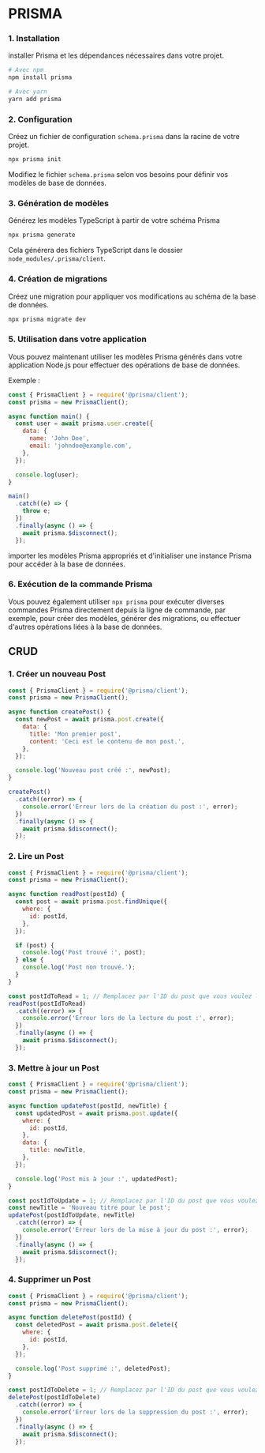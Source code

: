 # PRISMA

### 1. Installation

installer Prisma et les dépendances nécessaires dans votre projet. 

```bash
# Avec npm
npm install prisma

# Avec yarn
yarn add prisma
```

### 2. Configuration

Créez un fichier de configuration `schema.prisma` dans la racine de votre projet. 

```bash
npx prisma init
```

Modifiez le fichier `schema.prisma` selon vos besoins pour définir vos modèles de base de données.

### 3. Génération de modèles

Générez les modèles TypeScript à partir de votre schéma Prisma 

```bash
npx prisma generate
```

Cela générera des fichiers TypeScript dans le dossier `node_modules/.prisma/client`.

### 4. Création de migrations

Créez une migration pour appliquer vos modifications au schéma de la base de données.

```bash
npx prisma migrate dev
```

### 5. Utilisation dans votre application

Vous pouvez maintenant utiliser les modèles Prisma générés dans votre application Node.js pour effectuer des opérations de base de données.

Exemple :

```javascript
const { PrismaClient } = require('@prisma/client');
const prisma = new PrismaClient();

async function main() {
  const user = await prisma.user.create({
    data: {
      name: 'John Doe',
      email: 'johndoe@example.com',
    },
  });

  console.log(user);
}

main()
  .catch((e) => {
    throw e;
  })
  .finally(async () => {
    await prisma.$disconnect();
  });
```

importer les modèles Prisma appropriés et d'initialiser une instance Prisma pour accéder à la base de données.

### 6. Exécution de la commande Prisma

Vous pouvez également utiliser `npx prisma` pour exécuter diverses commandes Prisma directement depuis la ligne de commande, par exemple, pour créer des modèles, générer des migrations, ou effectuer d'autres opérations liées à la base de données.


## CRUD 

### 1. Créer un nouveau Post

```javascript
const { PrismaClient } = require('@prisma/client');
const prisma = new PrismaClient();

async function createPost() {
  const newPost = await prisma.post.create({
    data: {
      title: 'Mon premier post',
      content: 'Ceci est le contenu de mon post.',
    },
  });

  console.log('Nouveau post créé :', newPost);
}

createPost()
  .catch((error) => {
    console.error('Erreur lors de la création du post :', error);
  })
  .finally(async () => {
    await prisma.$disconnect();
  });
```

### 2. Lire un Post

```javascript
const { PrismaClient } = require('@prisma/client');
const prisma = new PrismaClient();

async function readPost(postId) {
  const post = await prisma.post.findUnique({
    where: {
      id: postId,
    },
  });

  if (post) {
    console.log('Post trouvé :', post);
  } else {
    console.log('Post non trouvé.');
  }
}

const postIdToRead = 1; // Remplacez par l'ID du post que vous voulez lire
readPost(postIdToRead)
  .catch((error) => {
    console.error('Erreur lors de la lecture du post :', error);
  })
  .finally(async () => {
    await prisma.$disconnect();
  });
```

### 3. Mettre à jour un Post

```javascript
const { PrismaClient } = require('@prisma/client');
const prisma = new PrismaClient();

async function updatePost(postId, newTitle) {
  const updatedPost = await prisma.post.update({
    where: {
      id: postId,
    },
    data: {
      title: newTitle,
    },
  });

  console.log('Post mis à jour :', updatedPost);
}

const postIdToUpdate = 1; // Remplacez par l'ID du post que vous voulez mettre à jour
const newTitle = 'Nouveau titre pour le post';
updatePost(postIdToUpdate, newTitle)
  .catch((error) => {
    console.error('Erreur lors de la mise à jour du post :', error);
  })
  .finally(async () => {
    await prisma.$disconnect();
  });
```

### 4. Supprimer un Post

```javascript
const { PrismaClient } = require('@prisma/client');
const prisma = new PrismaClient();

async function deletePost(postId) {
  const deletedPost = await prisma.post.delete({
    where: {
      id: postId,
    },
  });

  console.log('Post supprimé :', deletedPost);
}

const postIdToDelete = 1; // Remplacez par l'ID du post que vous voulez supprimer
deletePost(postIdToDelete)
  .catch((error) => {
    console.error('Erreur lors de la suppression du post :', error);
  })
  .finally(async () => {
    await prisma.$disconnect();
  });
```
